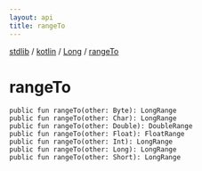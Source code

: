 ```yaml
---
layout: api
title: rangeTo
---
```

[stdlib](../../index.html) / [kotlin](../index.html) / [Long](index.html) / [rangeTo](rangeTo.html)

# rangeTo

```
public fun rangeTo(other: Byte): LongRange
public fun rangeTo(other: Char): LongRange
public fun rangeTo(other: Double): DoubleRange
public fun rangeTo(other: Float): FloatRange
public fun rangeTo(other: Int): LongRange
public fun rangeTo(other: Long): LongRange
public fun rangeTo(other: Short): LongRange
```

